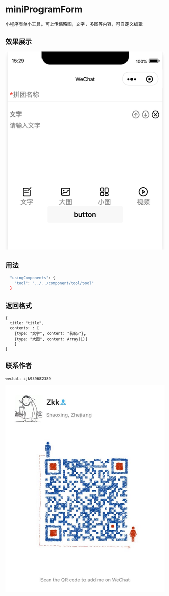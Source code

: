 # miniProgramForm
小程序表单小工具，可上传缩略图，文字，多图等内容，可自定义编辑

## 效果展示
![image](https://github.com/939682389/miniProgramForm/blob/master/QQ20201001-153000%402x.png)

## 用法
```bash
  "usingComponents": {
    "tool": "../../component/tool/tool"
  }
```

## 返回格式
```
{
  title: "title", 
  contents: : [
    {type: "文字", content: "获取↵"},
    {type: "大图", content: Array(1)}
    ]
}
```

## 联系作者
```
wechat: zjk939682389
```
![image](https://github.com/939682389/miniProgramForm/blob/master/WechatIMG12.jpeg)
